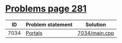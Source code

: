 # [Problems page 281](https://www.e-olymp.com/en/problems?page=281)


| ID   | Problem statement                                   | Solution                       |
|------|-----------------------------------------------------|--------------------------------|
| 7034 | [Portals](https://www.e-olymp.com/en/problems/7034) | [7034/main.cpp](7034/main.cpp) |

